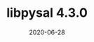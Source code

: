 ---
title: libpysal 4.3.0
date: 2020-06-28
description: libpysal 4.3.0 released. Refer to the GitHhub release notes for details.
type: news
month: "06.28"
year: "2020"
link: "https://pypi.org/project/libpysal/4.3.0/"
---